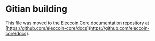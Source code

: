 Gitian building
================

This file was moved to [the Eleccoin Core documentation repository](https://github.com/eleccoin-core/docs/blob/master/gitian-building.md) at [https://github.com/eleccoin-core/docs](https://github.com/eleccoin-core/docs).
